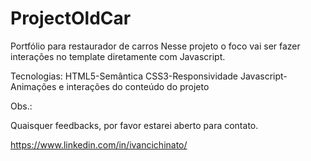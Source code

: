 # ProjectOldCar
Portfólio para restaurador de carros
Nesse projeto o foco vai ser fazer  interações no template diretamente com Javascript.

Tecnologias:
HTML5-Semântica
CSS3-Responsividade
Javascript-Animações e interações do conteúdo do projeto

Obs.:

Quaisquer feedbacks, por favor estarei aberto para contato.

https://www.linkedin.com/in/ivancichinato/
